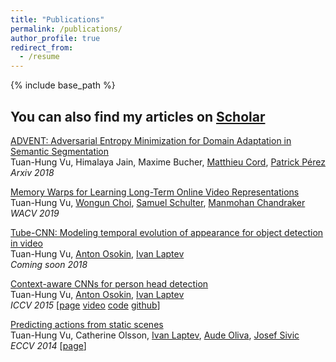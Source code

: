 ```yaml
---
title: "Publications"
permalink: /publications/
author_profile: true
redirect_from:
  - /resume
---
```


{% include base_path %}

## You can also find my articles on [Scholar](https://scholar.google.com/citations?user=QIHrPZQAAAAJ&hl=en)
[](/images/advent.jpg)
[ADVENT: Adversarial Entropy Minimization for Domain Adaptation in Semantic Segmentation](https://arxiv.org/abs/1811.12833)  
Tuan-Hung Vu, Himalaya Jain, Maxime Bucher, [Matthieu Cord](http://webia.lip6.fr/~cord), [Patrick Pérez](https://ptrckprz.github.io)  
*Arxiv 2018*

[Memory Warps for Learning Long-Term Online Video Representations](https://arxiv.org/abs/1803.10861)  
Tuan-Hung Vu, [Wongun Choi](http://www-personal.umich.edu/~wgchoi), [Samuel Schulter](http://www.nec-labs.com/samuel-schulter), [Manmohan Chandraker](http://cseweb.ucsd.edu/~mkchandraker)  
*WACV 2019*

[Tube-CNN: Modeling temporal evolution of appearance for object detection in video]()  
Tuan-Hung Vu, [Anton Osokin](https://aosokin.github.io), [Ivan Laptev](https://www.di.ens.fr/~laptev)  
*Coming soon 2018*

[Context-aware CNNs for person head detection](https://arxiv.org/abs/1511.07917)  
Tuan-Hung Vu, [Anton Osokin](https://aosokin.github.io), [Ivan Laptev](https://www.di.ens.fr/~laptev)  
*ICCV 2015* [[page](https://www.di.ens.fr/willow/research/headdetection/) [video](https://www.youtube.com/watch?v=1hskQb_ZKCo) [code](https://www.di.ens.fr/willow/research/headdetection/release/cnn_head_detection.zip) [github](https://github.com/aosokin/cnn_head_detection)]

[Predicting actions from static scenes](https://www.di.ens.fr/willow/research/actionsfromscenes/paper/eccv14_actionsfromscenes.pdf)  
Tuan-Hung Vu, Catherine Olsson, [Ivan Laptev](https://www.di.ens.fr/~laptev), [Aude Oliva](http://cvcl.mit.edu/audeoliva.html), [Josef Sivic](https://www.di.ens.fr/~josef)  
*ECCV 2014* [[page](https://www.di.ens.fr/willow/research/actionsfromscenes/)]